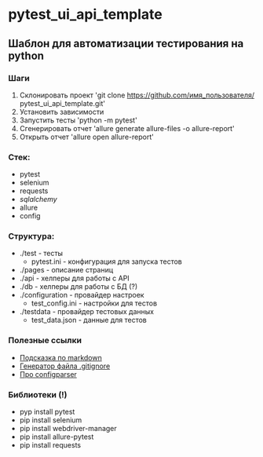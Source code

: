 # pytest_ui_api_template

## Шаблон для автоматизации тестирования на python

### Шаги
1. Склонировать проект 'git clone https://github.com/имя_пользователя/
   pytest_ui_api_template.git'
2. Установить зависимости
3. Запустить тесты 'python -m pytest'
4. Сгенерировать отчет 'allure generate allure-files -o allure-report'
5. Открыть отчет 'allure open allure-report'

### Стек:
- pytest
- selenium
- requests
- _sqlalchemy_
- allure
- config

### Структура:
- ./test - тесты
   - pytest.ini - конфигурация для запуска тестов
- ./pages - описание страниц
- ./api - хелперы для работы с API
- ./db - хелперы для работы с БД (?)
- ./configuration - провайдер настроек
   - test_config.ini - настройки для тестов
- ./testdata - провайдер тестовых данных
   - test_data.json - данные для тестов

### Полезные ссылки
- [Подсказка по markdown](https://www.markdownguide.org/basic-syntax/)
- [Генератор файла .gitignore](https://www.toptal.com/developers/gitignore)
- [Про configparser](https://docs.python.org/3/library/configparser.html#configparser-objects)

### Библиотеки (!)
- pyp install pytest
- pip install selenium
- pip install webdriver-manager
- pip install allure-pytest
- pip install requests
